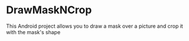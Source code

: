 DrawMaskNCrop
=============

This Android project allows you to draw a mask over a picture and crop it with the mask's shape
